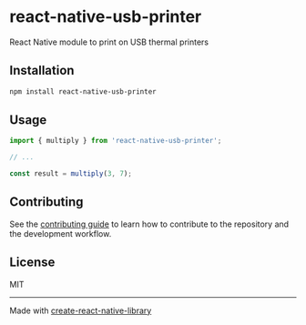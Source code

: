 # react-native-usb-printer

React Native module to print on USB thermal printers

## Installation

```sh
npm install react-native-usb-printer
```

## Usage


```js
import { multiply } from 'react-native-usb-printer';

// ...

const result = multiply(3, 7);
```


## Contributing

See the [contributing guide](CONTRIBUTING.md) to learn how to contribute to the repository and the development workflow.

## License

MIT

---

Made with [create-react-native-library](https://github.com/callstack/react-native-builder-bob)
